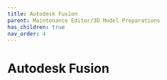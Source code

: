 ```yaml
---
title: Autodesk Fusion
parent: Maintenance Editor/3D Model Preparations
has_children: true
nav_order: 4
---
```


# **Autodesk Fusion**

